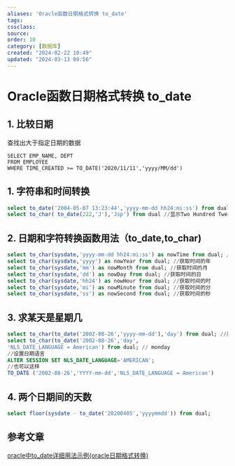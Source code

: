 ```yaml
---
aliases: 'Oracle函数日期格式转换 to_date'
tags: 
cssclass:
source:
order: 10
category: [数据库]
created: "2024-02-22 10:49"
updated: "2024-03-13 09:56"
---
```


# Oracle函数日期格式转换 to_date

## 1. 比较日期

查找出大于指定日期的数据

```
SELECT EMP_NAME, DEPT
FROM EMPLOYEE
WHERE TIME_CREATED >= TO_DATE('2020/11/11','yyyy/MM/dd')
```

## 1. 字符串和时间转换

```sql
select to_date('2004-05-07 13:23:44','yyyy-mm-dd hh24:mi:ss') from dual
select to_char( to_date(222,'J'),'Jsp') from dual //显示Two Hundred Twenty-Two
```

## 2. 日期和字符转换函数用法（to_date,to_char)

```sql
select to_char(sysdate,'yyyy-mm-dd hh24:mi:ss') as nowTime from dual; //日期转化为字符串
select to_char(sysdate,'yyyy') as nowYear from dual; //获取时间的年
select to_char(sysdate,'mm') as nowMonth from dual; //获取时间的月
select to_char(sysdate,'dd') as nowDay from dual; //获取时间的日
select to_char(sysdate,'hh24') as nowHour from dual; //获取时间的时
select to_char(sysdate,'mi') as nowMinute from dual; //获取时间的分
select to_char(sysdate,'ss') as nowSecond from dual; //获取时间的秒
```

## 3. 求某天是星期几

```sql
select to_char(to_date('2002-08-26','yyyy-mm-dd'),'day') from dual; //星期一
select to_char(to_date('2002-08-26','day',
'NLS_DATE_LANGUAGE = American') from dual; // monday
//设置日期语言
ALTER SESSION SET NLS_DATE_LANGUAGE='AMERICAN';
//也可以这样
TO_DATE ('2002-08-26','YYYY-mm-dd','NLS_DATE_LANGUAGE = American')
```

## 4. 两个日期间的天数

```sql
select floor(sysdate - to_date('20200405','yyyymmdd')) from dual;
```

## 参考文章

[oracle中to_date详细用法示例(oracle日期格式转换)](https://www.jb51.cc/oracle/65401.html)